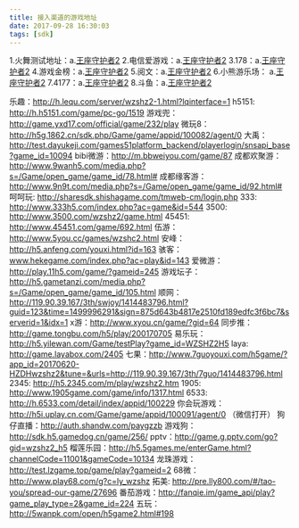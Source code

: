 ```yaml
---
title: 接入渠道的游戏地址
date: 2017-09-28 16:30:03
tags: [sdk]
---
```

1.火舞测试地址：a.[王座守护者2](http://dev.www.51h5.com/play/2430.html)<!--more-->
2.电信爱游戏：a.[王座守护者2](http://h5.play.cn/pay/5135210.html)
3.178：a.[王座守护者2](http://s1.shz2.178.com)
4.游戏金榜：a.[王座守护者2](http://m.youxijinbang.com/game/play/wzshz2)
5.阅文：a.[王座守护者2](http://sy.qidian.com/api/syxs/sgame/Play.php?gameid=200570&serverid=1)
6.小熊游乐场： a.[王座守护者2]( http://test.g.ibeargame.com/enter-250)
7.4177：a.[王座守护者2](http://www.4177.com/game/10417?_wfs=1)
8.斗鱼：a.[王座守护者2](http://m.fengwanwl.com/game/index.php?id=26)

乐趣：http://h.lequ.com/server/wzshz2-1.html?lqinterface=1
h5151: http://h.h5151.com/game/pc-go/1519
游戏兜：http://game.yxd17.com/official/game/232/play
微玩8：http://h5g.1862.cn/sdk.php/Game/game/appid/100082/agent/0
大禹：http://test.dayukeji.com/games51platform_backend/playerlogin/snsapi_base?game_id=10094
bibi微游：http://m.bbweiyou.com/game/87
成都欢聚游：http://www.9wanh5.com/media.php?s=/Game/open_game/game_id/78.html#
成都缘客游：http://www.9n9t.com/media.php?s=/Game/open_game/game_id/92.html#
呵呵玩: http://sharesdk.shishagame.com/tmweb-cm/login.php
333: http://www.333h5.com/index.php?ac=game&id=544
3500: http://www.3500.com/wzshz2/game.html
45451: http://www.45451.com/game/692.html
伍游：http://www.5you.cc/games/wzshc2.html
安峰：http://h5.anfeng.com/youxi.html?id=163
骇客：www.hekegame.com/index.php?ac=play&id=143
爱微游：http://play.11h5.com/game/?gameid=245
游戏坛子：http://h5.gametanzi.com/media.php?s=/Game/open_game/game_id/105.html
顺网：http://119.90.39.167/3th/swjoy/1414483796.html?guid=123&time=1499996291&sign=875d643b4817e2510fd189edfc3f6bc7&serverid=1&idx=1
x游：http://www.xyou.cn/game/?gid=64
同步推：http://game.tongbu.com/h5/play/200170705
易乐玩：http://h5.yilewan.com/Game/testPlay?game_id=WZSHZ2H5
laya: http://game.layabox.com/2405
七果：http://www.7guoyouxi.com/h5game/?app_id=20170620-HZDHwzshz2&tune=&urls=http://119.90.39.167/3th/7guo/1414483796.html
2345: http://h5.2345.com/m/play/wzshz2.htm
1905: http://www.1905game.com/game/info/1317.html
6533: http://h.6533.com/detail/index/appid/100229
你会玩游戏：http://h5i.uplay.cn.com/Game/game/appid/100091/agent/0  （微信打开）
狗仔直播：http://auth.shandw.com/paygzzb
游戏狗：http://sdk.h5.gamedog.cn/game/256/
pptv：http://game.g.pptv.com/go?gid=wzshz2_h5
榴莲乐园：http://h5.5games.me/enterGame.html?channelCode=11001&gameCode=10134
龙珠游戏：http://test.lzgame.top/game/play?gameid=2
68微：http://www.play68.com/g?c=ly_wzshz
拓美: http://pre.lly800.com/#/tao-you/spread-our-game/27696
番茄游戏：http://fanqie.im/game_api/play?game_play_type=2&game_id=224
五玩：http://5wanpk.com/open/h5game2.html#198